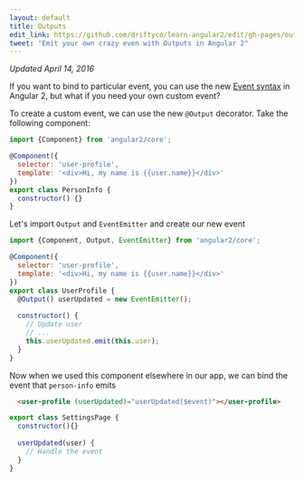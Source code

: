 ```yaml
---
layout: default
title: Outputs
edit_link: https://github.com/driftyco/learn-angular2/edit/gh-pages/outputs/index.md
tweet: "Emit your own crazy even with Outputs in Angular 2"
---
```



_Updated April 14, 2016_


If you want to bind to particular event, you can use the new [Event syntax](/events) in Angular 2, but what if you need your own custom event?

To create a custom event, we can use the new `@Output` decorator. Take the following component:

```javascript
import {Component} from 'angular2/core';

@Component({
  selector: 'user-profile',
  template: '<div>Hi, my name is {{user.name}}</div>'
})
export class PersonInfo {
  constructor() {}
}
```

Let's import `Output` and `EventEmitter` and create our new event

```javascript
import {Component, Output, EventEmitter} from 'angular2/core';

@Component({
  selector: 'user-profile',
  template: '<div>Hi, my name is {{user.name}}</div>'
})
export class UserProfile {
  @Output() userUpdated = new EventEmitter();
  
  constructor() {
    // Update user
    // ...
    this.userUpdated.emit(this.user);
  }
}
```

Now when we used this component elsewhere in our app, we can bind the event that `person-info` emits

```html
  <user-profile (userUpdated)="userUpdated($event)"></user-profile>
```

```javascript
export class SettingsPage {
  constructor(){}
  
  userUpdated(user) {
    // Handle the event
  }
}
```
